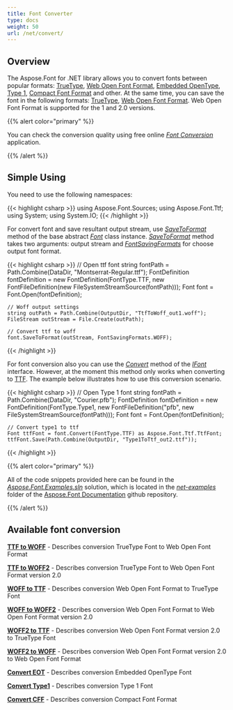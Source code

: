 ```yaml
---
title: Font Converter
type: docs
weight: 50
url: /net/convert/
---
```




## Overview

The Aspose.Font for .NET library allows you to convert fonts between popular formats: [TrueType](https://docs.fileformat.com/font/ttf/), [Web Open Font Format](https://docs.fileformat.com/font/woff/), [Embedded OpenType](https://docs.fileformat.com/font/eot/), [Type 1](https://docs.fileformat.com/font/type1/), [Compact Font Format](https://docs.fileformat.com/font/cff/) and other. At the same time, you can save the font in the following formats: [TrueType](https://docs.fileformat.com/font/ttf/), [Web Open Font Format](https://docs.fileformat.com/font/woff/). Web Open Font Format is supported for the 1 and 2.0 versions.

{{% alert color="primary" %}}

You can check the conversion quality using free online [*Font Conversion*](https://products.aspose.app/font/conversion) application.

{{% /alert %}}

## Simple Using

You need to use the following namespaces:

{{< highlight csharp >}} 
using Aspose.Font.Sources;
using Aspose.Font.Ttf;
using System;
using System.IO;
{{< /highlight >}}

For convert font and save resultant output stream, use [*SaveToFormat*](https://apireference.aspose.com/font/net/aspose.font/font/methods/savetoformat) method of the base abstract [*Font*](https://apireference.aspose.com/font/net/aspose.font/font) class instance.  [*SaveToFormat*](https://apireference.aspose.com/font/net/aspose.font/font/methods/savetoformat) method takes two arguments: output stream and [*FontSavingFormats*](https://apireference.aspose.com/font/net/aspose.font/fontsavingformats) for choose output font format. 

{{< highlight csharp >}}
    // Open ttf font
    string fontPath = Path.Combine(DataDir, "Montserrat-Regular.ttf");
    FontDefinition fontDefinition = new FontDefinition(FontType.TTF, new FontFileDefinition(new FileSystemStreamSource(fontPath)));
    Font font = Font.Open(fontDefinition);

    // Woff output settings
    string outPath = Path.Combine(OutputDir, "TtfToWoff_out1.woff");
    FileStream outStream = File.Create(outPath);
    
    // Convert ttf to woff
    font.SaveToFormat(outStream, FontSavingFormats.WOFF);
{{< /highlight >}}

For font conversion also you can use the [*Convert*](https://apireference.aspose.com/font/net/aspose.font/ifont/methods/convert) method of the [*IFont*](https://apireference.aspose.com/font/net/aspose.font/ifont) interface. However, at the moment this method only works when converting to [TTF](https://docs.fileformat.com/font/ttf/). The example below illustrates how to use this conversion scenario.


{{< highlight csharp >}}
    // Open Type 1 font
    string fontPath = Path.Combine(DataDir, "Courier.pfb");
    FontDefinition fontDefinition = new FontDefinition(FontType.Type1, new FontFileDefinition("pfb", new FileSystemStreamSource(fontPath)));
    Font font = Font.Open(fontDefinition);

    // Convert type1 to ttf
    Font ttfFont = font.Convert(FontType.TTF) as Aspose.Font.Ttf.TtfFont;
    ttfFont.Save(Path.Combine(OutputDir, "Type1ToTtf_out2.ttf"));
{{< /highlight >}}

{{% alert color="primary" %}}

All of the code snippets provided here can be found in the [*Aspose.Font.Examples.sln*](https://github.com/aspose-font/Aspose.Font-Documentation/tree/master/net-examples)  solution, which is located in the [*net-examples*](https://github.com/aspose-font/Aspose.Font-Documentation/tree/master/net-examples) folder of the [Aspose.Font Documentation](https://github.com/aspose-font/Aspose.Font-Documentation) github repository.

{{% /alert %}}


## Available font conversion
[**TTF to WOFF**](ttf-to-woff) - Describes conversion TrueType Font to Web Open Font Format

[**TTF to WOFF2**](ttf-to-woff2) - Describes conversion TrueType Font to Web Open Font Format version 2.0

[**WOFF to TTF**](woff-to-ttf) - Describes conversion Web Open Font Format to TrueType Font

[**WOFF to WOFF2**](woff-to-woff2) - Describes conversion Web Open Font Format to Web Open Font Format version 2.0

[**WOFF2 to TTF**](woff2-to-ttf) - Describes conversion Web Open Font Format version 2.0 to TrueType Font

[**WOFF2 to WOFF**](woff2-to-woff) - Describes conversion Web Open Font Format version 2.0 to Web Open Font Format

[**Convert EOT**](eot) - Describes conversion Embedded OpenType Font

[**Convert Type1**](type1) - Describes conversion Type 1 Font

[**Convert CFF**](cff) - Describes conversion Compact Font Format



